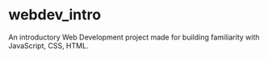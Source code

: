 # webdev_intro
An introductory Web Development project made for building familiarity with JavaScript, CSS, HTML.
